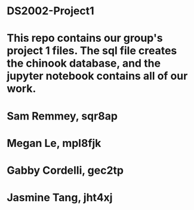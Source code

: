 # DS2002-Project1

# This repo contains our group's project 1 files. The sql file creates the chinook database, and the jupyter notebook contains all of our work.

# Sam Remmey, sqr8ap
# Megan Le, mpl8fjk
# Gabby Cordelli, gec2tp
# Jasmine Tang, jht4xj
